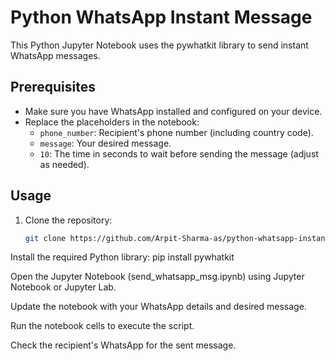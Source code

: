 # Python WhatsApp Instant Message

This Python Jupyter Notebook uses the pywhatkit library to send instant WhatsApp messages.

## Prerequisites

- Make sure you have WhatsApp installed and configured on your device.
- Replace the placeholders in the notebook:
  - `phone_number`: Recipient's phone number (including country code).
  - `message`: Your desired message.
  - `10`: The time in seconds to wait before sending the message (adjust as needed).

## Usage

1. Clone the repository:
   ```bash
   git clone https://github.com/Arpit-Sharma-as/python-whatsapp-instant-msg.git

Install the required Python library:
pip install pywhatkit

Open the Jupyter Notebook (send_whatsapp_msg.ipynb) using Jupyter Notebook or Jupyter Lab.

Update the notebook with your WhatsApp details and desired message.

Run the notebook cells to execute the script.

Check the recipient's WhatsApp for the sent message.
